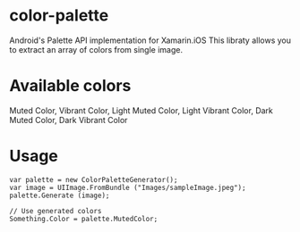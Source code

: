 # color-palette
Android's Palette API implementation for Xamarin.iOS
This libraty allows you to extract an array of colors from single image.

# Available colors

Muted Color, Vibrant Color, Light Muted Color, Light Vibrant Color, Dark Muted Color, Dark Vibrant Color

# Usage

    var palette = new ColorPaletteGenerator();
    var image = UIImage.FromBundle ("Images/sampleImage.jpeg");
    palette.Generate (image);

    // Use generated colors
    Something.Color = palette.MutedColor;
